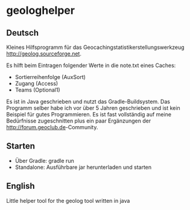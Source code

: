 geologhelper
============

Deutsch
-------
Kleines Hilfsprogramm für das Geocachingstatistikerstellungswerkzeug <http://geolog.sourceforge.net>.

Es hilft beim Eintragen folgender Werte in die note.txt eines Caches:
 * Sortierreihenfolge (AuxSort)
 * Zugang (Access)
 * Teams (Optional1)

Es ist in Java geschrieben und nutzt das Gradle-Buildsystem. Das Programm selber habe ich vor über 5 Jahren geschrieben und ist kein Beispiel für gutes Programmieren. Es ist fast vollständig auf meine Bedürfnisse zugeschnitten plus ein paar Ergänzungen der <http://forum.geoclub.de>-Community.

Starten
-------
 * Über Gradle: gradle run
 * Standalone: Ausführbare jar herunterladen und starten

English
-------
Little helper tool for the geolog tool written in java  

